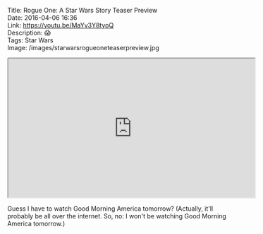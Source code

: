 Title: Rogue One: A Star Wars Story Teaser Preview  
Date: 2016-04-06 16:36  
Link: https://youtu.be/MaYv3Y8tyoQ  
Description: 😱  
Tags: Star Wars  
Image: /images/starwarsrogueoneteaserpreview.jpg  

<iframe style="border-radius: 0.2em" width="560" height="315" src="https://www.youtube-nocookie.com/embed/MaYv3Y8tyoQ?rel=0&amp;showinfo=0" allowfullscreen></iframe>

Guess I have to watch Good Morning America tomorrow? (Actually, it'll probably be all over the internet. So, no: I won't be watching Good Morning America tomorrow.)